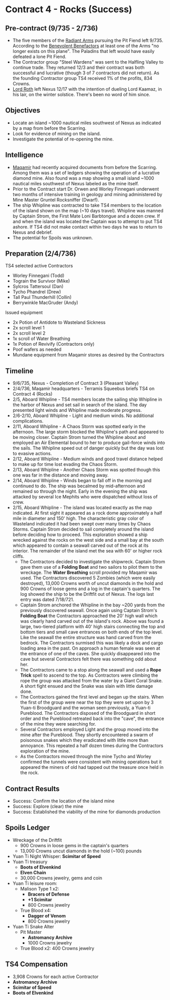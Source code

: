 # Contract 4 - Rocks (Success)

## Pre-contract (9/735 - 2/736)
* The five members of the [Radiant Arms](https://github.com/DaneVinson/scarredworld/blob/master/markdown/paladins.md) pursuing the Pit Fiend left 9/735. According to the [Benevolent Benefactors](https://github.com/DaneVinson/scarredworld/blob/master/markdown/feeders.md) at least one of the Arms "no longer exists on this plane". The Paladins that left would have easily defeated a lone Pit Fiend.
* The Contractor group "Steel Wardens" was sent to the Halfling Valley to continue trade. They returned 12/3 and their contract was both successful and lucrative (though 3 of 7 contractors did not return). As the founding Contractor group TS4 received 1% of the profits, 834 Crowns.
* [Lord Roth](https://github.com/DaneVinson/scarredworld/blob/master/markdown/vampire-paladin.md) left Nexus 12/17 with the intention of dueling Lord Kaamaz, in his lair, on the winter solstice. There's been no word of him since.

## Objectives
* Locate an island ~1000 nautical miles southwest of Nexus as indicated by a map from before the Scarring.
* Look for evidence of mining on the island.
* Investigate the potential of re-opening the mine.

## Intelligence
* [Maqamir](https://github.com/DaneVinson/scarredworld/blob/master/markdown/company.md) had recently acquired documents from before the Scarring. Among them was a set of ledgers showing the operation of a lucrative diamond mine. Also found was a map showing a small island ~1000 nautical miles southwest of Nexus labeled as the mine itself.
* Prior to the Contract start Dr. Orwen and Worley Finnegani underwent two months of intensive training in geology and mining administered by Mine Master Gruntel Rocksniffer (Dwarf).
* The ship Whipline was contracted to take TS4 members to the location of the island shown on the map (~10 days travel). Whipline was manned by Captain Strom, the First Mate Loni Barbtongue and a dozen crew. If and when the island was located the Captain was to attempt to put TS4 ashore. If TS4 did not make contact within two days he was to return to Nexus and debrief.
* The potential for Spoils was unknown.

## Preparation (2/4/736)
TS4 selected active Contractors
* Worley Finnegani (Todd)
* Tograin the Survivor (Mike)
* Sylcros Tattersoul (Dan)
* Tycho Phandrel (Drew)
* Tall Paul Thunderhill (Collin)
* Berrywinkle MacGruder (Andy)

Issued equipment
  * 2x Potion of Antidote to Wasteland Sickness
  * 2x scroll level 1
  * 2x scroll level 2
  * 1x scroll of Water Breathing
  * 1x Potion of Revivify (Contractors only)
  * Poof wafers as needed
  * Mundane equipment from Maqamir stores as desired by the Contractors

## Timeline
* 9/6/735, Nexus - Completion of Contract 3 (Pleasant Valley)
* 2/4/736, Maqamir headquarters - Terramis Squeebus briefs TS4 on Contract 4 (Rocks)
* 2/5, Aboard Whipline - TS4 members locate the sailing ship Whipline in the harbor of Nexus and set sail in search of the island. The day presented light winds and Whipline made moderate progress.
* 2/6-2/10, Aboard Whipline - Light and medium winds. No additional complications.
* 2/11, Aboard Whipline - A Chaos Storm was spotted early in the afternoon. The large storm blocked the Whipline's path and appeared to be moving closer. Captain Strom turned the Whipline about and employed an Air Elemental bound to her to produce gail-force winds into the sails. The Whipline speed out of danger quickly but the day was lost to evasive actions.
* 2/12, Aboard Whipline - Medium winds and good travel distance helped to make up for time lost evading the Chaos Storm.
* 2/13, Aboard Whipline - Another Chaos Storm was spotted though this one was far in the distance and moving away.
* 2/14, Aboard Whipline - Winds began to fall off in the morning and continued to do. The ship was becalmed by mid-afternoon and remained so through the night. Early in the evening the ship was attacked by several Ice Mephits who were dispatched without loss of crew.
* 2/15, Aboard Whipline - The island was located exactly as the map indicated. At first sight it appeared as a rock dome approximately a half mile in diameter and 150' high. The characteristic gray color of Wasteland indicated it had been swept over many times by Chaos Storms. Captain Strom decided to sail completely around the island before deciding how to proceed. This exploration showed a ship wrecked against the rocks on the west side and a small bay at the south which appeared to contain a seawall carved out of the rock at its interior. The remainder of the island met the sea with 60' or higher rock cliffs.
  * The Contractors decided to investigate the shipwreck. Captain Strom gave them use of a __Folding Boat__ and two sailors to pilot them to the wreckage. The __Water Breathing__ scroll provided my Maqamir was used. The Contractors discovered 5 Zombies (which were easily destroyed), 13,000 Crowns worth of uncut diamonds in the hold and 900 Crowns of loose gems and a log in the captain's quarters. The log showed the ship to be the Driftfit out of Nexus. The logs last entry was dated 7/18/721.
  * Captain Strom anchored the Whipline in the bay ~200 yards from the previously discovered seawall. Once again using Captain Strom's __Folding Boat__ the Contractors approached the 20' high wall which was clearly hand carved out of the island's rock. Above was found a large, two-tiered platform with 40' high stairs connecting the top and bottom tiers and small cave entrances on both ends of the top level. Like the seawall the entire structure was hand carved from the bedrock. The Contractors surmised this was likely a dock and cargo loading area in the past. On approach a human female was seen at the entrance of one of the caves. She quickly disappeared into the cave but several Contractors felt there was something odd about her.
  * The Contractors came to a stop along the seawall and used a __Rope Trick__ spell to ascend to the top. As Contractors were climbing the rope the group was attacked from the water by a Giant Coral Snake. A short fight ensued and the Snake was slain with little damage done.
  * The Contractors gained the first level and began up the stairs. When the first of the group were near the top they were set upon by 3 Yuan-ti Broodguard and the woman seen previously, a Yuan-ti Pureblood. The Contractors disposed of the Broodguard in short order and the Pureblood retreated back into the "cave", the entrance of the mine they were searching for.
  * Several Contractors employed Light and the group moved into the mine after the Pureblood. They shortly encountered a swarm of poisonous snakes which they eradicated with little more than annoyance. This repeated a half dozen times during the Contractors exploration of the mine.
  * As the Contractors moved through the mine Tycho and Worley confirmed the tunnels were consistent with mining operations but it appeared the miners of old had tapped out the treasure once held in the rock.

## Contract Results
* Success: Confirm the location of the island mine
* Success: Explore (clear) the mine
* Success: Established the viability of the mine for diamonds production

## Spoils Ledger
* Wreckage of the Driftfit
  * 900 Crowns in loose gems in the captain's quarters
  * 13,000 Crowns uncut diamonds in the hold (~100) pounds
* Yuan Ti Night Whisper: __Scimitar of Speed__
* Yuan Ti treasury
  * __Boots of Elvenkind__
  * __Elven Chain__
  * 30,000 Crowns jewelry, gems and coin
* Yuan Ti leisure room:
  * Malison Type 1 x2: 
    * __Bracers of Defense__
    * __+1 Scimitar__
    * 800 Crowns jewelry
  * True Blood x4: 
    * __Dagger of Venom__
    * 800 Crowns jewelry
* Yuan Ti Snake Alter
  * Pit Master
    * __Astromancy Archive__
    * 1000 Crowns jewelry
  * True Blood x2: 400 Crowns jewelry

## TS4 Compensation
* 3,908 Crowns for each active Contractor
* __Astromancy Archive__
* __Scimitar of Speed__
* __Boots of Elvenkind__
